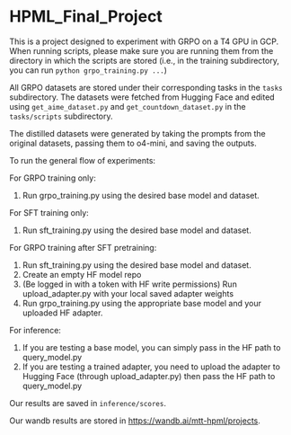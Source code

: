 # HPML_Final_Project

This is a project designed to experiment with GRPO on a T4 GPU in GCP. When running scripts, please make sure you are running them from the directory in which the scripts are stored (i.e., in the training subdirectory, you can run `python grpo_training.py ...`)

All GRPO datasets are stored under their corresponding tasks in the `tasks` subdirectory. The datasets were fetched from Hugging Face and edited using `get_aime_dataset.py` and `get_countdown_dataset.py` in the `tasks/scripts` subdirectory.

The distilled datasets were generated by taking the prompts from the original datasets, passing them to o4-mini, and saving the outputs.

To run the general flow of experiments:

For GRPO training only:
1. Run grpo_training.py using the desired base model and dataset.

For SFT training only:
1. Run sft_training.py using the desired base model and dataset.

For GRPO training after SFT pretraining:
1. Run sft_training.py using the desired base model and dataset.
2. Create an empty HF model repo
3. (Be logged in with a token with HF write permissions) Run upload_adapter.py with your local saved adapter weights
4. Run grpo_training.py using the appropriate base model and your uploaded HF adapter.

For inference:
1. If you are testing a base model, you can simply pass in the HF path to query_model.py
2. If you are testing a trained adapter, you need to upload the adapter to Hugging Face (through upload_adapter.py) then pass the HF path to query_model.py

Our results are saved in `inference/scores`.

Our wandb results are stored in https://wandb.ai/mtt-hpml/projects.